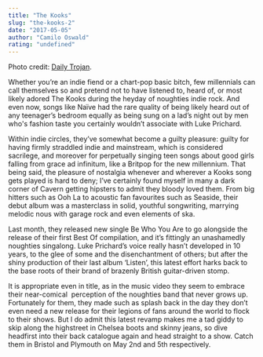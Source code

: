 ```yaml
---
title: "The Kooks"
slug: "the-kooks-2"
date: "2017-05-05"
author: "Camilo Oswald"
rating: "undefined"
---
```


Photo credit: [Daily Trojan](http://dailytrojan.com/2014/03/11/the-kooks-take-troubadour-by-storm/).

Whether you’re an indie fiend or a chart-pop basic bitch, few millennials can call themselves so and pretend not to have listened to, heard of, or most likely adored The Kooks during the heyday of noughties indie rock. And even now, songs like Naïve had the rare quality of being likely heard out of any teenager’s bedroom equally as being sung on a lad’s night out by men who's fashion taste you certainly wouldn’t associate with Luke Prichard.

Within indie circles, they’ve somewhat become a guilty pleasure: guilty for having firmly straddled indie and mainstream, which is considered sacrilege, and moreover for perpetually singing teen songs about good girls falling from grace ad infinitum, like a Britpop for the new millennium. That being said, the pleasure of nostalgia whenever and wherever a Kooks song gets played is hard to deny; I’ve certainly found myself in many a dark corner of Cavern getting hipsters to admit they bloody loved them. From big hitters such as Ooh La to acoustic fan favourites such as Seaside, their debut album was a masterclass in solid, youthful songwriting, marrying melodic nous with garage rock and even elements of ska.

Last month, they released new single Be Who You Are to go alongside the release of their first Best Of compilation, and it’s fittingly an unashamedly noughties singalong. Luke Prichard’s voice really hasn’t developed in 10 years, to the glee of some and the disenchantment of others; but after the shiny production of their last album ‘Listen’, this latest effort harks back to the base roots of their brand of brazenly British guitar-driven stomp.

It is appropriate even in title, as in the music video they seem to embrace their near-comical  perception of the noughties band that never grows up. Fortunately for them, they made such as splash back in the day they don’t even need a new release for their legions of fans around the world to flock to their shows. But I do admit this latest revamp makes me a tad giddy to skip along the highstreet in Chelsea boots and skinny jeans, so dive headfirst into their back catalogue again and head straight to a show. Catch them in Bristol and Plymouth on May 2nd and 5th respectively.
